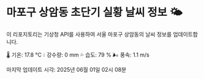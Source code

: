 
# 마포구 상암동 초단기 실황 날씨 정보 🌤️

이 리포지토리는 기상청 API를 사용하여 서울 마포구 상암동의 날씨 정보를 업데이트합니다. 

🌡️ 기온: 17.8 ℃
💧 강수량: 0 mm
💦 습도: 79 %
🌬️ 풍속: 1.1 m/s

마지막 업데이트 시각: 2025년 06월 01일 02시 08분    
